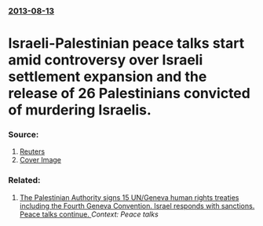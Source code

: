 ### [2013-08-13](/news/2013/08/13/index.md)

# Israeli-Palestinian peace talks start amid controversy over Israeli settlement expansion and the release of 26 Palestinians convicted of murdering Israelis. 




### Source:

1. [Reuters](http://www.reuters.com/article/2013/08/12/us-palestinians-israel-idUSBRE97A06320130812)
1. [Cover Image](http://s1.reutersmedia.net/resources/r/?m=02&d=20130812&t=2&i=761205377&w=&fh=545px&fw=&ll=&pl=&sq=&r=CBRE97B17PF00)

### Related:

1. [The Palestinian Authority signs 15 UN/Geneva human rights treaties including the Fourth Geneva Convention. Israel responds with sanctions. Peace talks continue. ](/news/2014/04/12/the-palestinian-authority-signs-15-un-geneva-human-rights-treaties-including-the-fourth-geneva-convention-israel-responds-with-sanctions-p.md) _Context: Peace talks_

